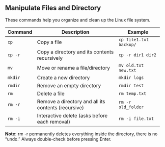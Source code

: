 ## Manipulate Files and Directory

These commands help you organize and clean up the Linux file system.

| Command | Description                                         | Example                |
| ------- | --------------------------------------------------- | ---------------------- |
| `cp`    | Copy a file                                         | `cp file1.txt backup/` |
| `cp -r` | Copy a directory and its contents recursively       | `cp -r dir1 dir2`      |
| `mv`    | Move or rename a file/directory                     | `mv old.txt new.txt`   |
| `mkdir` | Create a new directory                              | `mkdir logs`           |
| `rmdir` | Remove an empty directory                           | `rmdir test`           |
| `rm`    | Delete a file                                       | `rm temp.txt`          |
| `rm -r` | Remove a directory and all its contents (recursive) | `rm -r old_folder`     |
| `rm -i` | Interactive delete (asks before each removal)       | `rm -i file.txt`       |


**Note:**
rm -r permanently deletes everything inside the directory, there is no “undo.”
Always double-check before pressing Enter.